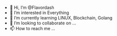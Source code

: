 - 👋 Hi, I’m @Flavordash
- 👀 I’m interested in Everything
- 🌱 I’m currently learning LINUX, Blockchain, Golang
- 💞️ I’m looking to collaborate on ...
- 📫 How to reach me ...

<!---
Flavordash/Flavordash is a ✨ special ✨ repository because its `README.md` (this file) appears on your GitHub profile.
You can click the Preview link to take a look at your changes.
--->
